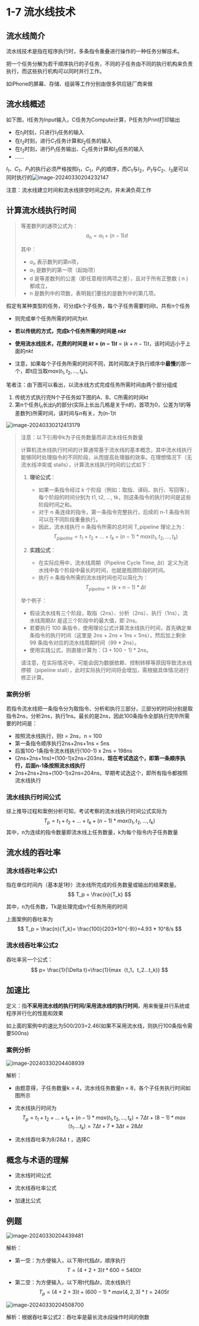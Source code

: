 # 1-7 流水线技术

## 流水线简介

流水线技术是指在程序执行时，多条指令重叠进行操作的一种任务分解技术。

把一个任务分解为若干顺序执行的子任务，不同的子任务由不同的执行机构来负责执行，而这些执行机构可以同时并行工作。

如iPhone的屏幕、存储、组装等工作分别由很多供应链厂商来做

## 流水线概述

如下图，I任务为Input输入，C任务为Compute计算，P任务为Print打印输出

- 在$t_1$时刻，只进行$I_1$任务的输入
- 在$t_2$时刻，进行$C_1$任务计算和$I_2$任务的输入
- 在$t_2$时刻，进行$P_1$任务输出、$C_2$任务计算和$I_3$任务的输入
- ……

$I_1$、$C_1$、$P_1$的执行必须严格按照$I_1$，$C_1$，$P_1$的顺序，而$C_1$与$I_2$，$P_1$与$C_2$、$I_3$是可以同时执行的![image-20240330204232147](https://img.yatjay.top/md/image-20240330204232147.png)

注意：流水线建立时间和流水线排空时间之内，并未满负荷工作

## 计算流水线执行时间

> 等差数列的通项公式为： $$ a_n = a_1 + (n - 1)d $$ 
>
> 其中：
>
> - $a_n$ 表示数列的第n项，
> -  $a_1$  是数列的第一项（起始项）
> - d 是等差数列的公差（即任意相邻两项之差），且对于所有正整数 \( n \) 都成立，
> - n 是数列中的项数，表明我们要找的是数列中的第几项。

假定有某种类型的任务，可分成k个子任务，每个子任务需要时间t，共有n个任务

- 则完成单个任务所需的时间为$kt$​.

- **若以传统的方式，完成k个任务所需的时间是  $nkt$**
- **使用流水线技术，花费的时间是  $kt + (n-1)t$**  =  $(k  + n - 1)t$，该时间远小于上面的$nkt$
- 注意，如果每个子任务所需的时间不同，其时间取决于执行顺序中**最慢**的那一个，即t应当取$max(t_1, t_2, ..., t_k)$。

笔者注：由下图可以看出，以流水线方式完成任务所需时间由两个部分组成

1. 传统方式执行完N个子任务如下图的A、B、C所需的时间kt
2. 第n个任务$I_n$长出$I_1$的部分(实际上长出几格是关于n的，首项为0，公差为1的等差数列)所需时间，该时间与n有关，为(n-1)t

![image-20240330212413179](https://img.yatjay.top/md/image-20240330212413179.png)

> 注意：以下引用中k为子任务数量而非流水线任务数量
>
> 计算机流水线执行时间的计算通常基于流水线的基本概念，其中流水线执行能够同时处理指令的不同阶段，从而提高处理器的效率。在理想情况下（无流水线冲突或 stalls），计算流水线执行时间的公式如下：
>
> 1. **理论公式**：
>    - 如果一条指令经过 k 个阶段（例如：取指、译码、执行、写回等），每个阶段的时间分别为 t1, t2, ..., tk，则这条指令的执行时间是这些阶段时间之和。
>    - 对于 n 条连续的指令，第一条指令完整执行，后续的 n-1 条指令则可以在不同阶段重叠执行。
>    - 因此，流水线执行 n 条指令所需的总时间 T_pipeline 理论上为：
>    $$
>    T_{pipeline} = t_1 + t_2 + ... + t_k + (n - 1) * max(t_1, t_2, ..., t_k)
>    $$
>
> 2. **实践公式**：
>    - 在实际应用中，流水线周期（Pipeline Cycle Time, Δt）定义为流水线中各个阶段中最长的时间，也就是瓶颈阶段的时间。
>    - 执行 n 条指令所需的流水线时间也可以简化为：
>      $$
>      T_{pipeline} = (k + n - 1) * Δt
>      $$
>
> 举个例子：
> - 假设流水线有三个阶段，取指（2ns）、分析（2ns）、执行（1ns），流水线周期Δt 是这三个阶段中的最大值，即 2ns。
> - 若要执行 100 条指令，使用理论公式计算流水线执行时间，首先确定单条指令的执行时间（这里是 2ns + 2ns + 1ns = 5ns），然后加上剩余 99 条指令对应的流水线周期时间（99 * 2ns）。
> - 使用实践公式，则直接计算为：$(3 + 100 - 1) * 2ns$。
>
> 请注意，在实际情况中，可能会因为数据依赖、控制转移等原因导致流水线停顿（pipeline stall），此时实际执行时间将会增加，需根据具体情况进行修正计算。

### 案例分析

若指令流水线把一条指令分为取指令、分析和执行三部分，三部分的时间分别是取指令2ns，分析2ns，执行1ns。最长的是2ns，因此100条指令全部执行完毕所需要的时间是：

- 按照流水线执行，则t = 2ns，n = 100
- 第一条指令顺序执行2ns+2ns+1ns = 5ns
- 后面100-1条指令流水线执行(100-1) x 2ns = 198ns
- (2ns+2ns+1ns)+(100-1)x2ns=203ns，**现在考试选这个，即第一条顺序执行，后面n-1条按照流水线执行**
- 2ns+2ns+2ns+(100-1)x2ns=204ns，早期考试选这个，即所有指令都按照流水线执行

### 流水线执行时间公式

综上推导过程和案例分析可知，考试考察的流水线执行时间公式实际为
$$
T_p = t_1 + t_2 + ... + t_k + (n - 1) * max(t_1, t_2, ..., t_k)
$$
其中，n为连续的指令数量即流水线上任务数量，k为每个指令内子任务数量

## 流水线的吞吐率

### 流水线吞吐率公式1

指在单位时间内（基本是1秒）流水线所完成的任务数量或输出的结果数量。
$$
T_p = \frac{n}{T_k}
$$


其中，n为任务数，Tk是处理完成n个任务所用的时间

上面案例的吞吐率为
$$
T_p = \frac{n}{T_k}= \frac{100}{203*10^{-9}}=4.93 * 10^8/s
$$

### 流水线吞吐率公式2

吞吐率另一个公式：
$$
p= \frac{1}{\Delta t}=\frac{1}{max（t_1，t_2...t_k)}
$$


## 加速比

定义：指**不采用流水线的执行时间/采用流水线的执行时间**，用来衡量并行系统或程序并行化的性能和效果

如上面的案例中的速比为500/203=2.46(如果不采用流水线，则执行100条指令需要500ns)

### 案例分析

![image-20240330204408939](https://img.yatjay.top/md/image-20240330204408939.png)

解析：

- 由题意得，子任务数量k = 4，流水线任务数量n = 8，各个子任务执行时间如图所示

- 流水线执行时间为
  $$
  T_p = t_1 + t_2 + ... + t_k + (n - 1) * max(t_1, t_2, ..., t_k) = 7 \Delta t + (8-1) * max（t_1....t_k) = 7 \Delta t + 7 * 3\Delta t  = 28\Delta  t 
  $$

- 流水线吞吐率为8/28$\Delta$ t ，选择C

## 概念与术语的理解

- 流水线时间公式

- 流水线吞吐率公式

- 加速比公式

## 例题

![image-20240330204439481](https://img.yatjay.top/md/image-20240330204439481.png)

解析：

- 第一空：为方便输入，以下用t代指$\Delta$​t，顺序执行
  $$
  T = (4 + 2 + 3)t * 600 = 5400t
  $$
  

- 第二空：为方便输入，以下用t代指$\Delta$t，流水线执行
  $$
  T_p = (4 + 2 + 3)t + (600 -1) * max(4,2,3) * t = 2405t
  $$
  

![image-20240330204508700](https://img.yatjay.top/md/image-20240330204508700.png)

解析：根据吞吐率公式2：吞吐率是最长流水段操作时间的倒数
